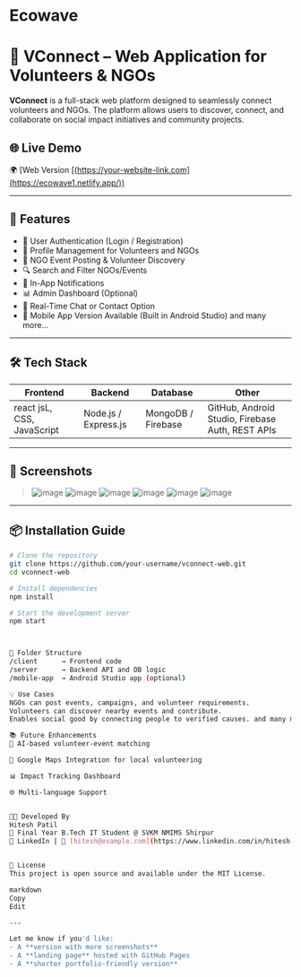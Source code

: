 # Ecowave


# 🤝 VConnect – Web Application for Volunteers & NGOs

**VConnect** is a full-stack web platform designed to seamlessly connect volunteers and NGOs. The platform allows users to discover, connect, and collaborate on social impact initiatives and community projects.

## 🌐 Live Demo

🌍 [Web Version [(https://your-website-link.com](https://ecowave1.netlify.app/))

---

## 🚀 Features

- 🔐 User Authentication (Login / Registration)
- 📄 Profile Management for Volunteers and NGOs
- 📢 NGO Event Posting & Volunteer Discovery
- 🔍 Search and Filter NGOs/Events
- 📩 In-App Notifications
- 📊 Admin Dashboard (Optional)
- 💬 Real-Time Chat or Contact Option
- 📱 Mobile App Version Available (Built in Android Studio) and many more...

---

## 🛠️ Tech Stack

| Frontend | Backend | Database | Other |
|----------|---------|----------|-------|
| react jsL, CSS, JavaScript | Node.js / Express.js | MongoDB / Firebase | GitHub, Android Studio, Firebase Auth, REST APIs |

---

## 📸 Screenshots

>![image](https://github.com/user-attachments/assets/7636f9b6-3473-43c9-b506-9b4d224ac83b)
>![image](https://github.com/user-attachments/assets/53f9b186-dd65-4bae-9eb9-a598fc53b689)
>![image](https://github.com/user-attachments/assets/d948226b-b240-42ff-b84d-c8849b46cd6c)
![image](https://github.com/user-attachments/assets/3d4d3e4f-1d46-48e9-9e00-a11b2771f18f)
>![image](https://github.com/user-attachments/assets/9a09ef7c-dc94-4e2b-8deb-8fdcd9b1d29e)
![image](https://github.com/user-attachments/assets/6114c841-b0f7-486c-8866-2d8f4c87aa1c)





---

## 📦 Installation Guide

```bash
# Clone the repository
git clone https://github.com/your-username/vconnect-web.git
cd vconnect-web

# Install dependencies
npm install

# Start the development server
npm start



📁 Folder Structure
/client      → Frontend code
/server      → Backend API and DB logic
/mobile-app  → Android Studio app (optional)

💡 Use Cases
NGOs can post events, campaigns, and volunteer requirements.
Volunteers can discover nearby events and contribute.
Enables social good by connecting people to verified causes. and many more

📚 Future Enhancements
🧠 AI-based volunteer-event matching

📍 Google Maps Integration for local volunteering

📊 Impact Tracking Dashboard

🌐 Multi-language Support


👨‍💻 Developed By
Hitesh Patil
🚀 Final Year B.Tech IT Student @ SVKM NMIMS Shirpur
🔗 LinkedIn | 📧 [hitesh@example.com](https://www.linkedin.com/in/hitesh-patil-49aa13265/)


📃 License
This project is open source and available under the MIT License.

markdown
Copy
Edit

---

Let me know if you'd like:
- A **version with more screenshots**
- A **landing page** hosted with GitHub Pages
- A **shorter portfolio-friendly version**

